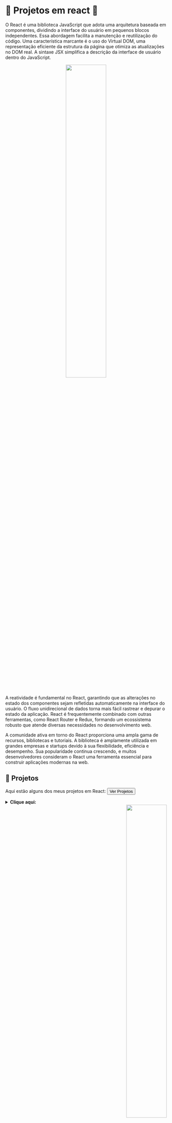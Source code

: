 <div aling="center">
<h1 >🚀 Projetos em react 🚀</h1>
</div>

 O React é uma biblioteca JavaScript que adota uma arquitetura baseada em componentes, dividindo a interface do usuário em pequenos blocos independentes. Essa abordagem facilita a manutenção e reutilização do código. Uma característica marcante é o uso do Virtual DOM, uma representação eficiente da estrutura da página que otimiza as atualizações no DOM real. A sintaxe JSX simplifica a descrição da interface de usuário dentro do JavaScript.

<div align="center">
  <img src="https://blogger.googleusercontent.com/img/b/R29vZ2xl/AVvXsEhn-i3vL8Rof4j3cbG76094AT7EgeLPmEFd36n4yIzXJJuafVAXIasAnMBymUMx3fuxLuIiva4DHtuAZRdVBeUIDplZNiaFOrH2duIVNmiR9RZi1jWMva5ScO8NKJzqnz2Y00ndSNVu-cyxQ7QWgjOcC_AhHVYB6dWPKweqs9ArsoSf4zZp1okz0cF4/s2208/react_native_zero_to_mastery.png" style="width: 50%; height: auto;">
</div>


A reatividade é fundamental no React, garantindo que as alterações no estado dos componentes sejam refletidas automaticamente na interface do usuário. O fluxo unidirecional de dados torna mais fácil rastrear e depurar o estado da aplicação. React é frequentemente combinado com outras ferramentas, como React Router e Redux, formando um ecossistema robusto que atende diversas necessidades no desenvolvimento web.

A comunidade ativa em torno do React proporciona uma ampla gama de recursos, bibliotecas e tutoriais. A biblioteca é amplamente utilizada em grandes empresas e startups devido à sua flexibilidade, eficiência e desempenho. Sua popularidade continua crescendo, e muitos desenvolvedores consideram o React uma ferramenta essencial para construir aplicações modernas na web.


## 🚀 Projetos

Aqui estão alguns dos meus projetos em React:
<button style="cursor: pointer;">Ver Projetos</button>

<details>
  <summary><strong>Clique aqui:</strong></summary>

  1. [Buscador de CEP](https://github.com/anabellypassos/Buscador-de-CEP.git): 
🌟O "Buscador de CEP com React" é um projeto web utiliza a biblioteca React para criar uma aplicação eficiente e amigável. Destacando-se por uma interface intuitiva, autocompletar inteligente, visualização dinâmica de resultados e integração com uma API de CEP confiável, o projeto proporciona uma experiência de busca de CEP rápida e precisa. 🌟

  2. [Nome do Projeto 2](link-para-o-projeto-2): Breve descrição do projeto.

  3. [Nome do Projeto 3](link-para-o-projeto-3): Breve descrição do projeto.

  ...

  Sinta-se à vontade para explorar e contribuir para esses projetos! 🌟
</details>

</div>

<div align="end">
  <img src="https://camo.githubusercontent.com/c398a7d9ce902086041fbfeb0c64ae969315aad1edb8e7c5f8e4e557bccdaf0f/68747470733a2f2f74682e62696e672e636f6d2f74682f69642f4f49472e684c39765551774a4573645530383774396f4b793f773d3130323426683d313032342672733d31267069643d496d674465744d61696e" style="width: 50%; height: auto;">
</div>
